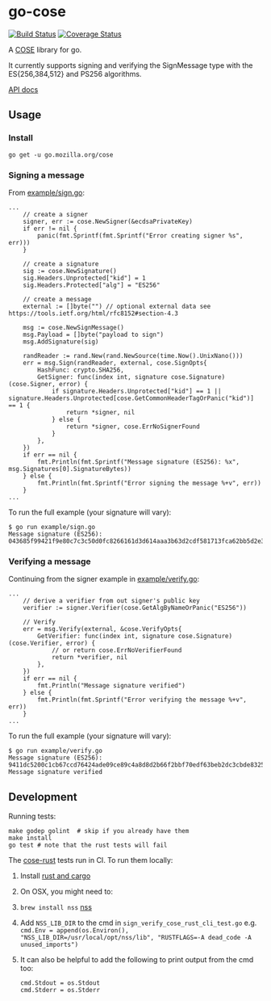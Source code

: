 # go-cose

[![Build Status](https://travis-ci.org/mozilla-services/go-cose.svg?branch=master)](https://travis-ci.org/mozilla-services/go-cose)
[![Coverage Status](https://coveralls.io/repos/github/mozilla-services/go-cose/badge.svg)](https://coveralls.io/github/mozilla-services/go-cose)

A [COSE](https://tools.ietf.org/html/rfc8152) library for go.

It currently supports signing and verifying the SignMessage type with the ES{256,384,512} and PS256 algorithms.

[API docs](https://godoc.org/go.mozilla.org/cose)

## Usage

### Install

```console
go get -u go.mozilla.org/cose
```

### Signing a message

From [example/sign.go](example/sign.go):

```golang
...
	// create a signer
	signer, err := cose.NewSigner(&ecdsaPrivateKey)
	if err != nil {
		panic(fmt.Sprintf(fmt.Sprintf("Error creating signer %s", err)))
	}

	// create a signature
	sig := cose.NewSignature()
	sig.Headers.Unprotected["kid"] = 1
	sig.Headers.Protected["alg"] = "ES256"

	// create a message
	external := []byte("") // optional external data see https://tools.ietf.org/html/rfc8152#section-4.3

	msg := cose.NewSignMessage()
	msg.Payload = []byte("payload to sign")
	msg.AddSignature(sig)

	randReader := rand.New(rand.NewSource(time.Now().UnixNano()))
	err = msg.Sign(randReader, external, cose.SignOpts{
		HashFunc: crypto.SHA256,
		GetSigner: func(index int, signature cose.Signature) (cose.Signer, error) {
			if signature.Headers.Unprotected["kid"] == 1 || signature.Headers.Unprotected[cose.GetCommonHeaderTagOrPanic("kid")] == 1 {
				return *signer, nil
			} else {
				return *signer, cose.ErrNoSignerFound
			}
		},
	})
	if err == nil {
		fmt.Println(fmt.Sprintf("Message signature (ES256): %x", msg.Signatures[0].SignatureBytes))
	} else {
		fmt.Println(fmt.Sprintf("Error signing the message %+v", err))
	}
...
```

To run the full example (your signature will vary):

```console
$ go run example/sign.go
Message signature (ES256): 043685f99421f9e80c7c3c50d0fc8266161d3d614aaa3b63d2cdf581713fca62bb5d2e34d2352dbe41424b31d0b4a11d6b2d4764c18e2af04f4520fbe494d51c
```

### Verifying a message

Continuing from the signer example in [example/verify.go](example/verify.go):

```golang
...
	// derive a verifier from out signer's public key
	verifier := signer.Verifier(cose.GetAlgByNameOrPanic("ES256"))

	// Verify
	err = msg.Verify(external, &cose.VerifyOpts{
		GetVerifier: func(index int, signature cose.Signature) (cose.Verifier, error) {
			// or return cose.ErrNoVerifierFound
			return *verifier, nil
		},
	})
	if err == nil {
		fmt.Println("Message signature verified")
	} else {
		fmt.Println(fmt.Sprintf("Error verifying the message %+v", err))
	}
...
```

To run the full example (your signature will vary):

```console
$ go run example/verify.go
Message signature (ES256): 9411dc5200c1cb67ccd76424ade09ce89c4a8d8d2b66f2bbf70edf63beb2dc3cbde83250773e659b635d3715442a1efaa6b0c030ee8a2523c3e37a22ddb055fa
Message signature verified
```

## Development

Running tests:

```console
make godep golint  # skip if you already have them
make install
go test # note that the rust tests will fail
```

The [cose-rust](https://github.com/g-k/cose-rust) tests run in CI. To run them locally:

1. Install [rust and cargo](https://www.rustup.rs/)
1. On OSX, you might need to:
  1. `brew install nss` [nss](https://developer.mozilla.org/en-US/docs/Mozilla/Projects/NSS)
  1. Add `NSS_LIB_DIR` to the cmd in `sign_verify_cose_rust_cli_test.go` e.g. `cmd.Env = append(os.Environ(), "NSS_LIB_DIR=/usr/local/opt/nss/lib", "RUSTFLAGS=-A dead_code -A unused_imports")`
1. It can also be helpful to add the following to print output from the cmd too:

	```golang
	cmd.Stdout = os.Stdout
	cmd.Stderr = os.Stderr
	```
